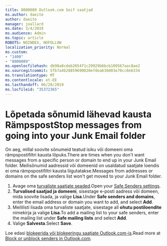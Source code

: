 ```yaml
---
title: 8000089 Outlook.com Seif saatjad
ms.author: daeite
author: daeite
manager: joallard
ms.date: 3/4/2019
ms.audience: Admin
ms.topic: article
ROBOTS: NOINDEX, NOFOLLOW
localization_priority: Normal
ms.custom:
- "1400"
- "8000089"
ms.openlocfilehash: db98a0cdeb2654f1c29929b6bcb109567aac8ae2
ms.sourcegitcommit: 5fb7a4b28859690020efdea630d03e70cc0e6334
ms.translationtype: MT
ms.contentlocale: et-EE
ms.lasthandoff: 06/28/2019
ms.locfileid: "35372365"
---
```

# <a name="stop-messages-from-going-into-your-junk-email-folder"></a><span data-ttu-id="09fe7-102">Lõpetada sõnumid lähevad kausta Rämpspost</span><span class="sxs-lookup"><span data-stu-id="09fe7-102">Stop messages from going into your Junk Email folder</span></span>

<span data-ttu-id="09fe7-103">On aeg, millal soovite sõnumeid teatud isiku või domeeni oma rämpspostifiltri kausta lõpuks.</span><span class="sxs-lookup"><span data-stu-id="09fe7-103">There are times when you don't want messages from a specific person or domain to end up in your Junk Email folder.</span></span> <span data-ttu-id="09fe7-104">Meilisõnumid aadressid või domeenid on usaldatud saatjate loendis ei oma rämpspostifiltri kausta liigutatakse.</span><span class="sxs-lookup"><span data-stu-id="09fe7-104">Messages from addresses or domains on the safe senders list won't get moved to your Junk Email folder.</span></span>

1. <span data-ttu-id="09fe7-105">Avage oma [turvaliste saatjate seaded](https://go.microsoft.com/fwlink/?linkid=2035804).</span><span class="sxs-lookup"><span data-stu-id="09fe7-105">Open your [Safe Senders settings](https://go.microsoft.com/fwlink/?linkid=2035804).</span></span>
2. <span data-ttu-id="09fe7-106">**Turvalised saatjad ja domeeni**, sisestage e-posti aadress või domeen, mida soovite lisada, ja valige **Lisa**.</span><span class="sxs-lookup"><span data-stu-id="09fe7-106">Under **Safe senders and domains**, enter the email address or domain you want to add, and select **Add**.</span></span>
3. <span data-ttu-id="09fe7-107">Meililisti lisada oma turvaliste saatjate, sisestage all **ohutu postiloendite** nimekirja ja valige **Lisa**.</span><span class="sxs-lookup"><span data-stu-id="09fe7-107">To add a mailing list to your safe senders, enter the mailing list under **Safe mailing lists** and select **Add**.</span></span>
4. <span data-ttu-id="09fe7-108">Valige **Salvesta**.</span><span class="sxs-lookup"><span data-stu-id="09fe7-108">Select **Save**.</span></span>

<span data-ttu-id="09fe7-109">Loe edasi [blokeerida või blokeeringu saatjate Outlook.com-is](https://support.office.com/article/afba1c94-77bb-4f50-8b85-057cf52f4d5e).</span><span class="sxs-lookup"><span data-stu-id="09fe7-109">Read more at [Block or unblock senders in Outlook.com](https://support.office.com/article/afba1c94-77bb-4f50-8b85-057cf52f4d5e).</span></span>